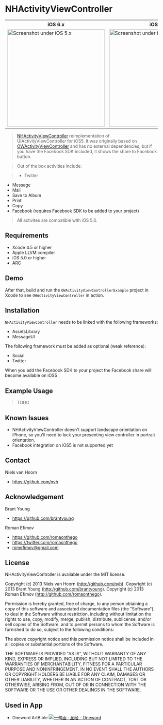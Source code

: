# NHActivityViewController

<table>
                                                         <tr>
		<th>iOS 6.x</th>
		<th>iOS 5.x</th>
	</tr>
	<tr>
		<td><img src="Screenshot-iOS6.png" alt="Screenshot under iOS 5.x" width="320"></td>
		<td><img src="Screenshot-iOS5.png" alt="Screenshot under iOS 6.x" width="320"></td>
	</tr>
</table>

> [NHActivityViewController](https://github.com/nrcmedia/NHActivityViewController) reimplementation of UIActivityViewController for iOS5. It was originally based on  [OWActivityViewController](https://github.com/brantyoung/OWActivityViewController) and has no external dependencies, but if you have the Facebook SDK included, it shows the share to Facebook button.

> Out of the box activities include:

> * Twitter
* Message
* Mail
* Save to Album
* Print
* Copy
* Facebook (requires Facebook SDK to be added to your project)

> All activites are compatible with iOS 5.0.

## Requirements
* Xcode 4.5 or higher
* Apple LLVM compiler
* iOS 5.0 or higher
* ARC

## Demo

After that, build and run the `OWActivityViewControllerExample` project in Xcode to see `OWActivityViewController` in action.

## Installation

`NHActivityViewController` needs to be linked with the following frameworks:

* AssetsLibrary
* MessageUI

The following framework must be added as optional (weak reference):

* Social
* Twitter

When you add the Facebook SDK to your project the Facebook share will become available on iOS5

## Example Usage

> TODO

## Known Issues

* NHActivityViewController doesn't support landscape orientation on iPhone, so you'll need to lock your presenting view controller in portrait orientation.
* Facebook integration on iOS5 is not supported yet

## Contact

Niels van Hoorn

- https://github.com/nvh

## Acknowledgement

Brant Young

- https://github.com/brantyoung

Roman Efimov

- https://github.com/romaonthego
- https://twitter.com/romaonthego
- romefimov@gmail.com

## License

NHActivityViewController is available under the MIT license.

Copyright (c) 2013 Niels van Hoorn (http://github.com/nvh).
Copyright (c) 2013 Brant Young (http://github.com/brantyoung).
Copyright (c) 2013 Roman Efimov (http://github.com/romaonthego).

Permission is hereby granted, free of charge, to any person obtaining a copy
of this software and associated documentation files (the "Software"), to deal
in the Software without restriction, including without limitation the rights
to use, copy, modify, merge, publish, distribute, sublicense, and/or sell
copies of the Software, and to permit persons to whom the Software is
furnished to do so, subject to the following conditions:

The above copyright notice and this permission notice shall be included in
all copies or substantial portions of the Software.

THE SOFTWARE IS PROVIDED "AS IS", WITHOUT WARRANTY OF ANY KIND, EXPRESS OR
IMPLIED, INCLUDING BUT NOT LIMITED TO THE WARRANTIES OF MERCHANTABILITY,
FITNESS FOR A PARTICULAR PURPOSE AND NONINFRINGEMENT. IN NO EVENT SHALL THE
AUTHORS OR COPYRIGHT HOLDERS BE LIABLE FOR ANY CLAIM, DAMAGES OR OTHER
LIABILITY, WHETHER IN AN ACTION OF CONTRACT, TORT OR OTHERWISE, ARISING FROM,
OUT OF OR IN CONNECTION WITH THE SOFTWARE OR THE USE OR OTHER DEALINGS IN
THE SOFTWARE.
## Used in App

* Oneword ArtBible
  <a href="https://itunes.apple.com/app/yi-ju-hua-sheng-jing/id643595493?mt=8&uo=4" target="itunes_store"><img src="http://r.mzstatic.com/images/web/linkmaker/badge_appstore-lrg.gif" alt="一句画 · 圣经 - Oneword" style="border: 0;"/></a>
